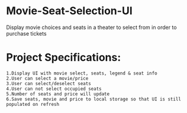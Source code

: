 # Movie-Seat-Selection-UI

Display movie choices and seats in a theater to select from in order to purchase tickets

# Project Specifications:

    1.Display UI with movie select, seats, legend & seat info
    2.User can select a movie/price
    3.User can select/deselect seats
    4.User can not select occupied seats
    5.Number of seats and price will update
    6.Save seats, movie and price to local storage so that UI is still populated on refresh
